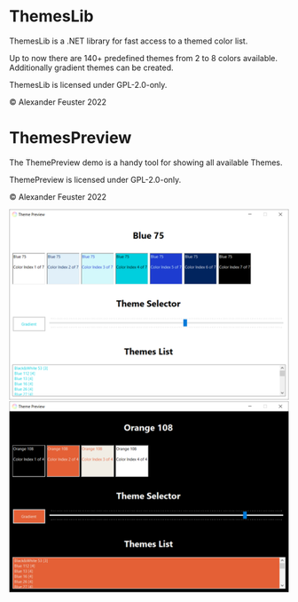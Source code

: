 # ThemesLib
ThemesLib is a .NET library for fast access to a themed color list.

Up to now there are 140+ predefined themes from 2 to 8 colors available.
Additionally gradient themes can be created.

ThemesLib is licensed under GPL-2.0-only.

© Alexander Feuster 2022


# ThemesPreview
The ThemePreview demo is a handy tool for showing all available Themes.

ThemePreview is licensed under GPL-2.0-only.

© Alexander Feuster 2022

![ThemesPreview Screenshot](ThemesPreview.png)
![ThemesPreview Screenshot](ThemesPreview2.png)
